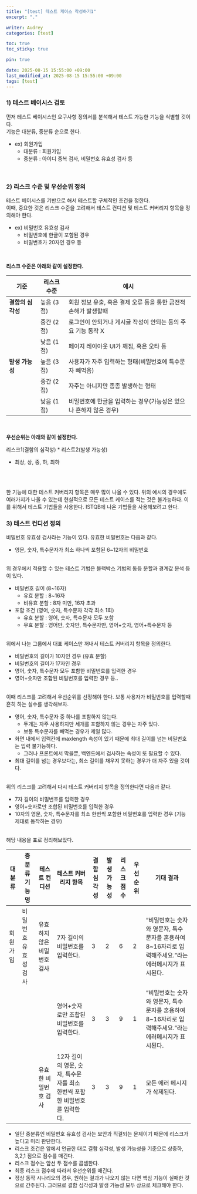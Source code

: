 ```yaml
---
title: "[test] 테스트 케이스 작성하기1"
excerpt: "."

writer: Audrey
categories: [test]

toc: true
toc_sticky: true

pin: true

date: 2025-08-15 15:55:00 +09:00
last_modified_at: 2025-08-15 15:55:00 +09:00
tags: [test]
---
```


### 1) 테스트 베이시스 검토

먼저 테스트 베이시스인 요구사항 정의서를 분석해서 테스트 가능한 기능을 식별할 것이다.  
기능은 대분류, 중분류 순으로 한다.

- ex) 회원가입
    - 대분류 : 회원가입
    - 중분류 : 아이디 중복 검사, 비밀번호 유효성 검사 등
<br>

### 2) 리스크 수준 및 우선순위 정의

테스트 베이시스를 기반으로 해서 테스트할 구체적인 조건을 정한다.  
이때, 중요한 것은 리스크 수준을 고려해서 테스트 컨디션 및 테스트 커버리지 항목을 정의해야 한다.

- ex) 비밀번호 유효성 검사
    - 비밀번호에 한글이 포함된 경우
    - 비밀번호가 20자인 경우 등

<br>

**리스크 수준은 아래와 같이 설정한다.**

| **기준** | **리스크 수준** | **예시** |
| --- | --- | --- |
| **결함의 심각성** | 높음 (3점) | 회원 정보 유출, 혹은 결제 오류 등을 통한 금전적 손해가 발생할때 |
|  | 중간 (2점) | 로그인이 안되거나 게시글 작성이 안되는 등의 주요 기능 동작 X |
|  | 낮음 (1점) | 페이지 레이아웃 UI가 깨짐, 혹은 오타 등 |
| **발생 가능성** | 높음 (3점) | 사용자가 자주 입력하는 형태(비밀번호에 특수문자 빼먹음) |
|  | 중간 (2점) | 자주는 아니지만 종종 발생하는 형태 |
|  | 낮음 (1점) | 비밀번호에 한글을 입력하는 경우(가능성은 있으나 흔하지 않은 경우) |

<br>

**우선순위는 아래와 같이 설정한다.**

리스크1(결함의 심각성) * 리스트2(발생 가능성)

- 최상, 상, 중, 하, 최하
<br>
<br>

한 기능에 대한 테스트 커버리지 항목은 매우 많이 나올 수 있다. 위의 예시의 경우에도 여러가지가 나올 수 있는데 현실적으로 모든 테스트 케이스를 적는 것은 불가능하다. 이를 위해서 테스트 기법들을 사용한다. ISTQB에 나온 기법들을 사용해보려고 한다.

### 3) 테스트 컨디션 정의
비밀번호 유효성 검사라는 기능이 있다. 유효한 비밀번호는 다음과 같다.
- 영문, 숫자, 특수문자가 최소 하나씩 포함된 6~12자의 비밀번호

<br>
위 경우에서 적용할 수 있는 테스트 기법은 블랙박스 기법의 동등 분할과 경계값 분석 등이 있다.

- 비밀번호 길이 (8~16자)
    - 유효 분할 : 8~16자
    - 비유효 분할 : 8자 미만, 16자 초과
- 포함 조건 (영어, 숫자, 특수문자 각각 최소 1회)
    - 유효 분할 : 영어, 숫자, 특수문자 모두 포함
    - 무효 분할 : 영어만, 숫자만, 특수문자만, 영어+숫자, 영어+특수문자 등

<br>
위에서 나눈 그룹에서 대표 케이스만 꺼내서 테스트 커버리지 항목을 정의한다.

- 비밀번호의 길이가 10자인 경우 (유효 분할)
- 비밀번호의 길이가 17자인 경우
- 영어, 숫자, 특수문자 모두 포함한 비밀번호를 입력한 경우
- 영어+숫자만 조합된 비밀번호를 입력한 경우 등..

<br>
이때 리스크를 고려해서 우선순위를 선정해야 한다. 보통 사용자가 비밀번호를 입력할때 흔히 하는 실수를 생각해보자.

- 영어, 숫자, 특수문자 중 하나를 포함하지 않는다.
    - 두개는 자주 사용하지만 세개를 포함하지 않는 경우는 자주 있다.
    - 보통 특수문자를 빼먹는 경우가 제일 많다.
- 화면 내에서 입력칸에 maxlength 속성이 있기 때문에 최대 길이를 넘는 비밀번호는 입력 불가능하다.
    - 그러나 프론트에서 막을뿐, 백엔드에서 검사하는 속성이 또 필요할 수 있다.
- 최대 길이를 넘는 경우보다는, 최소 길이를 채우지 못하는 경우가 더 자주 있을 것이다.

<br>
위의 리스크를 고려해서 다시 테스트 커버리지 항목을 정의한다면 다음과 같다.

- 7자 길이의 비밀번호를 입력한 경우
- 영어+숫자로만 조합된 비밀번호를 입력한 경우
- 10자의 영문, 숫자, 특수문자를 최소 한번씩 포함한 비밀번호를 입력한 경우 (기능 제대로 동작하는 경우)

<br>
해당 내용을 표로 정리해보았다.

| 대분류 | 중분류 기능명 | 테스트 컨디션 | 테스트 커버리지 항목 | 결함 심각성 | 발생가능성 | 리스크 점수 | 우선순위 | 기대 결과 |
| --- | --- | --- | --- | --- | --- | --- | --- | --- |
| 회원가입 | 비밀번호 유효성 검사 | 유효하지 않은 비밀번호 검사 | 7자 길이의 비밀번호를 입력한다. | 3 | 2 | 6 | 2 | “비밀번호는 숫자와 영문자, 특수문자를 혼용하여 8~16자리로 입력해주세요.”라는 에러메시지가 표시된다. |
|  |  |  | 영어+숫자로만 조합된 비밀번호를 입력한다. | 3 | 3 | 9 | 1 | “비밀번호는 숫자와 영문자, 특수문자를 혼용하여 8~16자리로 입력해주세요.”라는 에러메시지가 표시된다. |
|  |  | 유효한 비밀번호 검사 | 12자 길이의 영문, 숫자, 특수문자를 최소 한번씩 포함한 비밀번호를 입력한다. | 3 | 3 | 9 | 1 | 모든 에러 메시지가 삭제된다. |

- 일단 중분류인 비밀번호 유효성 검사는 보안과 직결되는 문제이기 때문에 리스크가 높다고 미리 판단한다.
- 리스크 조건은 앞에서 언급한 대로 결함 심각성, 발생 가능성을 기준으로 상중하, 3,2,1 점으로 점수를 매긴다.
- 리스크 점수는 앞선 두 점수를 곱셈한다.
- 최종 리스크 점수에 따라서 우선순위를 매긴다.
- 정상 동작 시나리오의 경우, 원하는 결과가 나오지 않는 다면 핵심 기능이 실패한 것으로 간주된다. 그러므로 결함 심각성과 발생 가능성 모두 상으로 체크해야 한다.